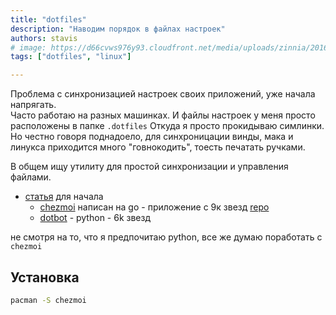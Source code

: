 ```yaml
---
title: "dotfiles"
description: "Наводим порядок в файлах настроек"
authors: stavis
# image: https://d66cvws976y93.cloudfront.net/media/uploads/zinnia/2016/11/21/first_step.jpg
tags: ["dotfiles", "linux"]

---
```

Проблема с синхронизацией настроек своих приложений, уже начала напрягать.  
Часто работаю на разных машинках. И файлы настроек у меня просто расположены в папке `.dotfiles`
Откуда я просто прокидываю симлинки.
Но честно говоря поднадоело, для синхроницации винды, мака и линукса приходится много "говнокодить", тоесть печатать ручками.

В общем ищу утилиту для простой синхронизации и управления файлами.

- [статья](https://wiki.archlinux.org/title/Dotfiles) для начала
    - [chezmoi](https://www.chezmoi.io/) написан на go - приложение с 9к звезд [repo](https://github.com/twpayne/chezmoi)
    - [dotbot](https://github.com/anishathalye/dotbot) - python - 6k звезд

не смотря на то, что я предпочитаю python, все же думаю поработать с `chezmoi`

## Установка

```bash
pacman -S chezmoi
```


